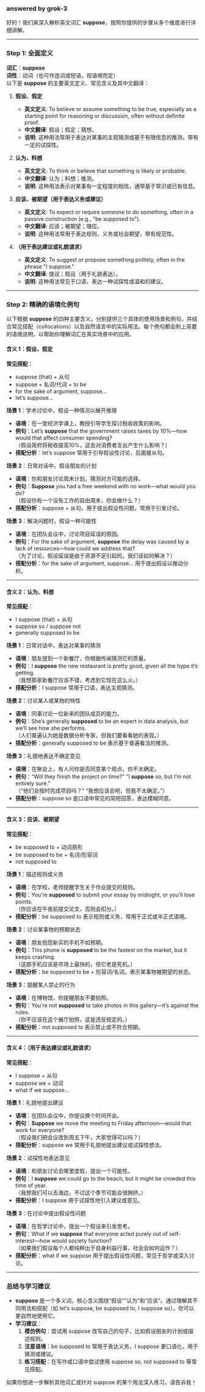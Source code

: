 ### answered by grok-3
好的！我们来深入解析英文词汇 **suppose**，按照你提供的步骤从多个维度进行详细讲解。

---

### Step 1: 全面定义

**词汇**：**suppose**  
**词性**：动词（也可作连词或短语，视语境而定）  
以下是 **suppose** 的主要英文定义、常见含义及其中文翻译：

1. **假设、假定**  
   - **英文定义**: To believe or assume something to be true, especially as a starting point for reasoning or discussion, often without definite proof.  
   - **中文翻译**: 假设；假定；猜想。  
   - **说明**: 这种用法常用于表达对某事的主观猜测或基于有限信息的推测，带有一定的试探性。

2. **认为、料想**  
   - **英文定义**: To think or believe that something is likely or probable.  
   - **中文翻译**: 认为；料想；推测。  
   - **说明**: 这种用法表示对某事有一定程度的相信，通常基于常识或已有信息。

3. **应该、被期望（用于表达义务或建议）**  
   - **英文定义**: To expect or require someone to do something, often in a passive construction (e.g., "be supposed to").  
   - **中文翻译**: 应该；被期望；理应。  
   - **说明**: 这种用法常用于表达规则、义务或社会期望，带有规范性。

4. **（用于表达建议或礼貌请求）**  
   - **英文定义**: To suggest or propose something politely, often in the phrase "I suppose."  
   - **中文翻译**: 提议；假设（用于礼貌表达）。  
   - **说明**: 这种用法常见于口语，表达一种试探性或温和的建议。

---

### Step 2: 精确的语境化例句

以下根据 **suppose** 的四种主要含义，分别提供三个具体的使用场景和例句，并结合常见搭配（collocations）以及自然语言中的实际用法。每个例句都会附上简要的语境说明，以帮助你理解词汇在真实场景中的应用。

#### 含义 1：假设、假定
**常见搭配**：  
- suppose (that) + 从句  
- suppose + 名词/代词 + to be  
- for the sake of argument, suppose...  
- let’s suppose...  

**场景 1**：学术讨论中，假设一种情况以展开推理  
- **语境**：在一堂经济学课上，教授引导学生探讨税收政策的影响。  
- **例句**：Let’s **suppose** that the government raises taxes by 10%—how would that affect consumer spending?  
  （假设政府将税收提高10%，这会对消费者支出产生什么影响？）  
- **搭配分析**：let’s suppose 常用于引导假设性讨论，后面接从句。

**场景 2**：日常对话中，假设朋友的计划  
- **语境**：你和朋友讨论周末计划，猜测对方可能的选择。  
- **例句**：**Suppose** you had a free weekend with no work—what would you do?  
  （假设你有一个没有工作的自由周末，你会做什么？）  
- **搭配分析**：suppose + 从句，用于提出假设性问题，常用于引发讨论。

**场景 3**：解决问题时，假设一种可能性  
- **语境**：在团队会议中，讨论项目延误的原因。  
- **例句**：For the sake of argument, **suppose** the delay was caused by a lack of resources—how could we address that?  
  （为了讨论，假设延误是由于资源不足引起的，我们该如何解决？）  
- **搭配分析**：for the sake of argument, suppose... 用于提出假设以推动分析。

---

#### 含义 2：认为、料想
**常见搭配**：  
- I suppose (that) + 从句  
- suppose so / suppose not  
- generally supposed to be  

**场景 1**：日常对话中，表达对某事的猜测  
- **语境**：朋友提到一个新餐厅，你根据传闻猜测它的质量。  
- **例句**：I **suppose** the new restaurant is pretty good, given all the hype it’s getting.  
  （我想那家新餐厅应该不错，考虑到它现在这么火。）  
- **搭配分析**：I suppose 常用于口语，表达主观猜测。

**场景 2**：讨论某人或某物的特性  
- **语境**：同事讨论一位新来的团队成员的能力。  
- **例句**：She’s generally **supposed** to be an expert in data analysis, but we’ll see how she performs.  
  （人们普遍认为她是数据分析专家，但我们要看看她的表现。）  
- **搭配分析**：generally supposed to be 表示基于普遍看法的推测。

**场景 3**：礼貌地表达不确定意见  
- **语境**：在聚会上，有人问你是否同意某个观点，你不太确定。  
- **例句**：“Will they finish the project on time?” “I **suppose** so, but I’m not entirely sure.”  
  （“他们会按时完成项目吗？” “我想应该会吧，但我不太确定。”）  
- **搭配分析**：suppose so 是口语中常见的简短回答，表达模糊同意。

---

#### 含义 3：应该、被期望
**常见搭配**：  
- be supposed to + 动词原形  
- be supposed to be + 名词/形容词  
- not supposed to  

**场景 1**：描述规则或义务  
- **语境**：在学校，老师提醒学生关于作业提交的规则。  
- **例句**：You’re **supposed** to submit your essay by midnight, or you’ll lose points.  
  （你应该在午夜前提交论文，否则会扣分。）  
- **搭配分析**：be supposed to 表示规则或义务，常用于正式或半正式语境。

**场景 2**：讨论某事物的预期状态  
- **语境**：朋友抱怨新买的手机不如预期。  
- **例句**：This phone is **supposed** to be the fastest on the market, but it keeps crashing.  
  （这部手机应该是市场上最快的，但它老是死机。）  
- **搭配分析**：be supposed to be + 形容词/名词，表示某事物被期望的状态。

**场景 3**：提醒某人禁止的行为  
- **语境**：在博物馆，你提醒朋友不要拍照。  
- **例句**：You’re not **supposed** to take photos in this gallery—it’s against the rules.  
  （你不应该在这个展厅拍照，这是违反规定的。）  
- **搭配分析**：not supposed to 表示禁止或不符合预期。

---

#### 含义 4：（用于表达建议或礼貌请求）
**常见搭配**：  
- I suppose + 从句  
- suppose we + 动词  
- what if we suppose...  

**场景 1**：礼貌地提出建议  
- **语境**：在团队会议中，你提议换个时间开会。  
- **例句**：**Suppose** we move the meeting to Friday afternoon—would that work for everyone?  
  （假设我们把会议改到周五下午，大家觉得可以吗？）  
- **搭配分析**：suppose we 常用于礼貌地提出建议或试探性想法。

**场景 2**：试探性地表达意见  
- **语境**：和朋友讨论去哪里度假，提出一个可能性。  
- **例句**：I **suppose** we could go to the beach, but it might be crowded this time of year.  
  （我想我们可以去海边，不过这个季节可能会很拥挤。）  
- **搭配分析**：I suppose 用于试探性地引入建议或意见。

**场景 3**：在讨论中提出假设性问题  
- **语境**：在哲学讨论中，提出一个假设来引发思考。  
- **例句**：What if we **suppose** that everyone acted purely out of self-interest—how would society function?  
  （如果我们假设每个人都纯粹出于自身利益行事，社会会如何运作？）  
- **搭配分析**：what if we suppose 用于提出假设性问题，常见于哲学或深入讨论。

---

### 总结与学习建议
- **suppose** 是一个多义词，核心含义围绕“假设”“认为”和“应该”。通过理解其不同用法和搭配（如 let’s suppose, be supposed to, I suppose so），你可以更自然地使用它。  
- **学习建议**：  
  1. **模仿例句**：尝试用 suppose 改写自己的句子，比如假设朋友的计划或描述规则。  
  2. **注意语境**：be supposed to 常用于表达义务，I suppose 更口语化，用于猜测或建议。  
  3. **练习搭配**：在写作或口语中尝试使用 suppose so, not supposed to 等常见搭配。  

如果你想进一步解析其他词汇或针对 suppose 的某个用法深入练习，请告诉我！